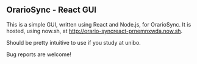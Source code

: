 ## OrarioSync - React GUI

This is a simple GUI, written using React and Node.js, for OrarioSync.
It is hosted, using now.sh, at <http://orario-syncreact-prnemnxwda.now.sh>.

Should be pretty intuitive to use if you study at unibo.

Bug reports are welcome!